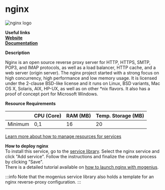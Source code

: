 # nginx

![nginx logo](https://api.mogenius.com/file/id/dbf498e1-9c7c-4bb1-9e7b-f092867031ee)

**Useful links**  
**[Website](https://www.nginx.com/)**  
**[Documentation](https://docs.nginx.com/)**  

**Description**

Nginx is an open source reverse proxy server for HTTP, HTTPS, SMTP, POP3, and IMAP protocols, as well as a load balancer, HTTP cache, and a web server (origin server). The nginx project started with a strong focus on high concurrency, high performance and low memory usage. It is licensed under the 2-clause BSD-like license and it runs on Linux, BSD variants, Mac OS X, Solaris, AIX, HP-UX, as well as on other *nix flavors. It also has a proof of concept port for Microsoft Windows.

**Resource Requirements**

||CPU (Core)|RAM (MB)  |Temp. Storage (MB)|
|--|--|--|--|
| Minimum | 0,1 |16| 20

[Learn more about how to manage resources for services](./../cloud-management/resource-management.md)

**How to deploy nginx**  
To install this service, go to the [service library](./../mogenius-platform/service-library.md). Select the nginx service and click "Add service". Follow the instructions and finalize the create process by clicking "Save".  
There is a detailed tutorial available on [how to launch nginx with mogenius](./../tutorials/how-to-deploy-nginx-in-the-cloud.md).

:::info
Note that the mogenius service library also holds a template for an nginx reverse-proxy configuration.
:::